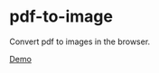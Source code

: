 # pdf-to-image

Convert pdf to images in the browser.

<a href='https://domsleee.github.io/pdf-to-image/'>Demo</a>